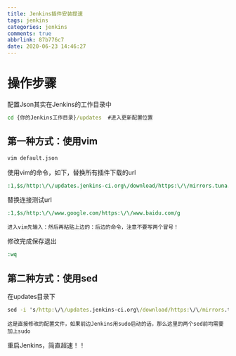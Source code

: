 ```yaml
---
title: Jenkins插件安装提速
tags: jenkins
categories: jenkins
comments: true
abbrlink: 87b776c7
date: 2020-06-23 14:46:27
---
```

# 操作步骤
配置Json其实在Jenkins的工作目录中
```cmd
cd {你的Jenkins工作目录}/updates  #进入更新配置位置
```
## 第一种方式：使用vim
```cmd
vim default.json
```
使用vim的命令，如下，替换所有插件下载的url
```cmd
:1,$s/http:\/\/updates.jenkins-ci.org\/download/https:\/\/mirrors.tuna.tsinghua.edu.cn\/jenkins/g
```
替换连接测试url
```cmd
:1,$s/http:\/\/www.google.com/https:\/\/www.baidu.com/g
```
    进入vim先输入：然后再粘贴上边的：后边的命令，注意不要写两个冒号！

修改完成保存退出 
```cmd
:wq
```
## 第二种方式：使用sed
在updates目录下
```cmd
sed -i 's/http:\/\/updates.jenkins-ci.org\/download/https:\/\/mirrors.tuna.tsinghua.edu.cn\/jenkins/g' default.json && sed -i 's/http:\/\/www.google.com/https:\/\/www.baidu.com/g' default.json
```
    这是直接修改的配置文件，如果前边Jenkins用sudo启动的话，那么这里的两个sed前均需要加上sudo

重启Jenkins，简直超速！！


